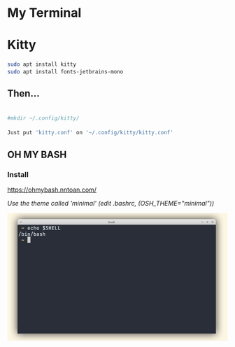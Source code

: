 # My Terminal

# Kitty

```bash
sudo apt install kitty
sudo apt install fonts-jetbrains-mono
```
## Then...
```bash

#mkdir ~/.config/kitty/ 

Just put 'kitty.conf' on '~/.config/kitty/kitty.conf'

```
## OH MY BASH 

### Install
https://ohmybash.nntoan.com/

*Use the theme called 'minimal' (edit .bashrc, (OSH_THEME="minimal"))* 

![terminal preview](preview.png)


